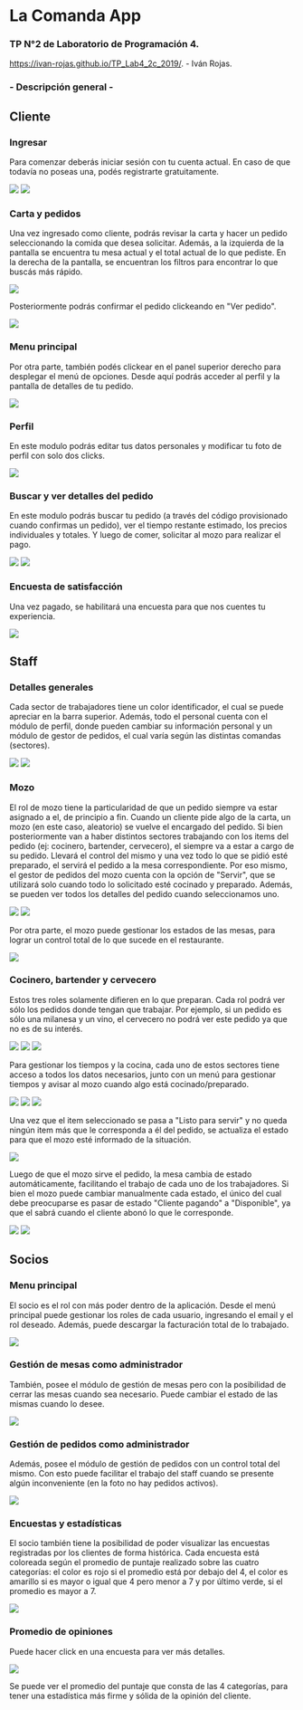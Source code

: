 # La Comanda App

### TP N°2 de Laboratorio de Programación 4. 
https://ivan-rojas.github.io/TP_Lab4_2c_2019/. - Iván Rojas. 

### - Descripción general -

## Cliente

### Ingresar

Para comenzar deberás iniciar sesión con tu cuenta actual. En caso de que todavía no poseas una, podés registrarte gratuitamente.

<img src="https://github.com/ivan-rojas/TP_Lab4_2c_2019/tree/master/documents/images/login.PNG" />

<img src="https://github.com/ivan-rojas/TP_Lab4_2c_2019/tree/master/documents/images/register.PNG" />

### Carta y pedidos

Una vez ingresado como cliente, podrás revisar la carta y hacer un pedido seleccionando la comida que desea solicitar. Además, a la izquierda de la pantalla se encuentra tu mesa actual y el total actual de lo que pediste. En la derecha de la pantalla, se encuentran los filtros para encontrar lo que buscás más rápido.

<img src="https://github.com/ivan-rojas/TP_Lab4_2c_2019/tree/master/documents/images/menu.PNG" />

Posteriormente podrás confirmar el pedido clickeando en "Ver pedido".

<img src="https://github.com/ivan-rojas/TP_Lab4_2c_2019/tree/master/documents/images/vieworder.PNG" />

### Menu principal

Por otra parte, también podés clickear en el panel superior derecho para desplegar el menú de opciones. Desde aquí podrás acceder al perfil y la pantalla de detalles de tu pedido.

<img src="https://github.com/ivan-rojas/TP_Lab4_2c_2019/tree/master/documents/images/options.PNG" />

### Perfil

En este modulo podrás editar tus datos personales y modificar tu foto de perfil con solo dos clicks.

<img src="https://github.com/ivan-rojas/TP_Lab4_2c_2019/tree/master/documents/images/profile.PNG" />

### Buscar y ver detalles del pedido

En este modulo podrás buscar tu pedido (a través del código provisionado cuando confirmas un pedido), ver el tiempo restante estimado, los precios individuales y totales. Y luego de comer, solicitar al mozo para realizar el pago.

<img src="https://github.com/ivan-rojas/TP_Lab4_2c_2019/tree/master/documents/images/findorder1.PNG" />

<img src="https://github.com/ivan-rojas/TP_Lab4_2c_2019/tree/master/documents/images/findorder2.PNG" />

### Encuesta de satisfacción

Una vez pagado, se habilitará una encuesta para que nos cuentes tu experiencia.

<img src="https://github.com/ivan-rojas/TP_Lab4_2c_2019/tree/master/documents/images/survey.PNG" />

## Staff

### Detalles generales

Cada sector de trabajadores tiene un color identificador, el cual se puede apreciar en la barra superior. Además, todo el personal cuenta con el módulo de perfil, donde pueden cambiar su información personal y un módulo de gestor de pedidos, el cual varía según las distintas comandas (sectores).

<img src="https://github.com/ivan-rojas/TP_Lab4_2c_2019/tree/master/documents/images/profile2.PNG" />

<img src="https://github.com/ivan-rojas/TP_Lab4_2c_2019/tree/master/documents/images/orders.PNG" />

### Mozo

El rol de mozo tiene la particularidad de que un pedido siempre va estar asignado a el, de principio a fin. Cuando un cliente pide algo de la carta, un mozo (en este caso, aleatorio) se vuelve el encargado del pedido. Si bien posteriormente van a haber distintos sectores trabajando con los items del pedido (ej: cocinero, bartender, cervecero), el siempre va a estar a cargo de su pedido. Llevará el control del mismo y una vez todo lo que se pidió esté preparado, el servirá el pedido a la mesa correspondiente. 
Por eso mismo, el gestor de pedidos del mozo cuenta con la opción de "Servir", que se utilizará solo cuando todo lo solicitado esté cocinado y preparado. 
Además, se pueden ver todos los detalles del pedido cuando seleccionamos uno.

<img src="https://github.com/ivan-rojas/TP_Lab4_2c_2019/tree/master/documents/images/waiter1.PNG" />

<img src="https://github.com/ivan-rojas/TP_Lab4_2c_2019/tree/master/documents/images/waiter2.PNG" />

Por otra parte, el mozo puede gestionar los estados de las mesas, para lograr un control total de lo que sucede en el restaurante. 

<img src="https://github.com/ivan-rojas/TP_Lab4_2c_2019/tree/master/documents/images/waiter3.PNG" />

### Cocinero, bartender y cervecero

Estos tres roles solamente difieren en lo que preparan. Cada rol podrá ver sólo los pedidos donde tengan que trabajar. Por ejemplo, si un pedido es sólo una milanesa y un vino, el cervecero no podrá ver este pedido ya que no es de su interés.

<img src="https://github.com/ivan-rojas/TP_Lab4_2c_2019/tree/master/documents/images/cook.PNG" />

<img src="https://github.com/ivan-rojas/TP_Lab4_2c_2019/tree/master/documents/images/bartender.PNG" />

<img src="https://github.com/ivan-rojas/TP_Lab4_2c_2019/tree/master/documents/images/brewer.PNG" />

Para gestionar los tiempos y la cocina, cada uno de estos sectores tiene acceso a todos los datos necesarios, junto con un menú para gestionar tiempos y avisar al mozo cuando algo está cocinado/preparado.

<img src="https://github.com/ivan-rojas/TP_Lab4_2c_2019/tree/master/documents/images/b1.PNG" />

<img src="https://github.com/ivan-rojas/TP_Lab4_2c_2019/tree/master/documents/images/b2.PNG" />

<img src="https://github.com/ivan-rojas/TP_Lab4_2c_2019/tree/master/documents/images/b3.PNG" />

Una vez que el item seleccionado se pasa a "Listo para servir" y no queda ningún item más que le corresponda a él del pedido, se actualiza el estado para que el mozo esté informado de la situación.

<img src="https://github.com/ivan-rojas/TP_Lab4_2c_2019/tree/master/documents/images/b4.PNG" />

Luego de que el mozo sirve el pedido, la mesa cambia de estado automáticamente, facilitando el trabajo de cada uno de los trabajadores. Si bien el mozo puede cambiar manualmente cada estado, el único del cual debe preocuparse es pasar de estado "Cliente pagando" a "Disponible", ya que el sabrá cuando el cliente abonó lo que le corresponde.

<img src="https://github.com/ivan-rojas/TP_Lab4_2c_2019/tree/master/documents/images/w1.PNG" />

<img src="https://github.com/ivan-rojas/TP_Lab4_2c_2019/tree/master/documents/images/w2.PNG" />

## Socios

### Menu principal

El socio es el rol con más poder dentro de la aplicación. Desde el menú principal puede gestionar los roles de cada usuario, ingresando el email y el rol deseado. Además, puede descargar la facturación total de lo trabajado.

<img src="https://github.com/ivan-rojas/TP_Lab4_2c_2019/tree/master/documents/images/s1.PNG" />

### Gestión de mesas como administrador

También, posee el módulo de gestión de mesas pero con la posibilidad de cerrar las mesas cuando sea necesario. Puede cambiar el estado de las mismas cuando lo desee.

<img src="https://github.com/ivan-rojas/TP_Lab4_2c_2019/tree/master/documents/images/s2.PNG" />

### Gestión de pedidos como administrador

Además, posee el módulo de gestión de pedidos con un control total del mismo. Con esto puede facilitar el trabajo del staff cuando se presente algún inconveniente (en la foto no hay pedidos activos).

<img src="https://github.com/ivan-rojas/TP_Lab4_2c_2019/tree/master/documents/images/s3.PNG" />

### Encuestas y estadísticas

El socio también tiene la posibilidad de poder visualizar las encuestas registradas por los clientes de forma histórica.
Cada encuesta está coloreada según el promedio de puntaje realizado sobre las cuatro categorías: el color es rojo si el promedio está por debajo del 4, el color es amarillo si es mayor o igual que 4 pero menor a 7 y por último verde, si el promedio es mayor a 7. 

<img src="https://github.com/ivan-rojas/TP_Lab4_2c_2019/tree/master/documents/images/s4.PNG" />

### Promedio de opiniones

Puede hacer click en una encuesta para ver más detalles. 

<img src="https://github.com/ivan-rojas/TP_Lab4_2c_2019/tree/master/documents/images/s5.PNG" />

Se puede ver el promedio del puntaje que consta de las 4 categorías, para tener una estadística más firme y sólida de la opinión del cliente.